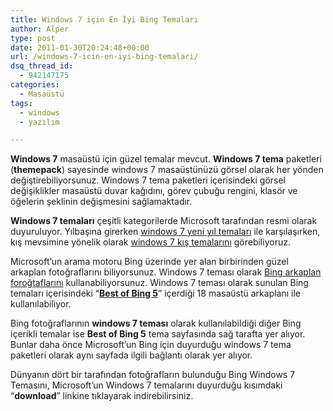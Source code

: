 ```yaml
---
title: Windows 7 için En İyi Bing Temaları
author: Alper
type: post
date: 2011-01-30T20:24:48+00:00
url: /windows-7-icin-en-iyi-bing-temalari/
dsq_thread_id:
  - 942147175
categories:
  - Masaüstü
tags:
  - windows
  - yazılım

---
```

**Windows 7** masaüstü için güzel temalar mevcut. **Windows 7 tema** paketleri (**themepack**) sayesinde windows 7 masaüstünüzü görsel olarak her yönden değiştirebiliyorsunuz. Windows 7 tema paketleri içerisindeki görsel değişiklikler masaüstü duvar kağıdını, görev çubuğu rengini, klasör ve öğelerin şeklinin değişmesini sağlamaktadır.

**Windows 7 temaları** çeşitli kategorilerde Microsoft tarafından resmi olarak duyuruluyor. Yılbaşına girerken [windows 7 yeni yıl temaları][1] ile karşılaşırken, kış mevsimine yönelik olarak [windows 7 kış temalarını][2] görebiliyoruz.

Microsoft&#8217;un arama motoru Bing üzerinde yer alan birbirinden güzel arkaplan fotoğraflarını biliyorsunuz. Windows 7 teması olarak [Bing arkaplan foroğtaflarını][3] kullanabiliyorsunuz. Windows 7 teması olarak sunulan Bing temaları içerisindeki &#8220;<a href="http://windows.microsoft.com/en-US/windows/downloads/best-of-bing-5" target="_blank"><strong>Best of Bing 5</strong></a>&#8221; içerdiği 18 masaüstü arkaplanı ile kullanılabiliyor.

Bing fotoğraflarının **windows 7 teması** olarak kullanılabildiği diğer Bing içerikli temalar ise **Best of Bing 5** tema sayfasında sağ tarafta yer alıyor. Bunlar daha önce Microsoft&#8217;un Bing için duyurduğu windows 7 tema paketleri olarak aynı sayfada ilgili bağlantı olarak yer alıyor.

Dünyanın dört bir tarafından fotoğrafların bulunduğu Bing Windows 7 Temasını, Microsoft&#8217;un Windows 7 temalarını duyurduğu kısımdaki &#8220;**download**&#8221; linkine tıklayarak indirebilirsiniz.

 [1]: https://www.murekkep.org/windows-7-yeni-yil-temalari-indirin-3580
 [2]: https://www.murekkep.org/windows-7-kis-temalarini-indirin-3908
 [3]: https://www.murekkep.org/bing-arama-arkaplan-fotograflarini-gezelim-3370